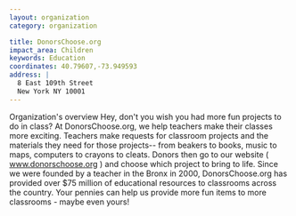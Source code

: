 ```yaml
---
layout: organization
category: organization

title: DonorsChoose.org
impact_area: Children
keywords: Education
coordinates: 40.79607,-73.949593
address: |
  8 East 109th Street
  New York NY 10001
---
```

Organization's overview
Hey, don't you wish you had more fun projects to do in class? At DonorsChoose.org, we help teachers make their classes more exciting. Teachers make requests for classroom projects and the materials they need for those projects-- from beakers to books, music to maps, computers to crayons to cleats. Donors then go to our website ( www.donorschoose.org ) and choose which project to bring to life. Since we were founded by a teacher in the Bronx in 2000, DonorsChoose.org has provided over $75 million of educational resources to classrooms across the country. Your pennies can help us provide more fun items to more classrooms - maybe even yours!